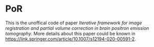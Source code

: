 # PoR

This is the unoffical code of paper  *Iterative framework for image registration and partial volume correction in brain positron emission tomography*. More details about this paper could be known in https://link.springer.com/article/10.1007/s12194-020-00591-2.
